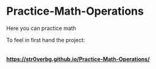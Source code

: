 # Practice-Math-Operations
Here you can practice math 

To feel in first hand the project:
######
**https://str0verbg.github.io/Practice-Math-Operations/**
